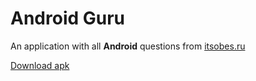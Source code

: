 # Android Guru
An application with all **Android** questions from [itsobes.ru](https://itsobes.ru/)

[Download apk](https://drive.google.com/file/d/1ypAOFwpo5si_x_PFR56--PH6dYoVsRTz/view?usp=sharing)
